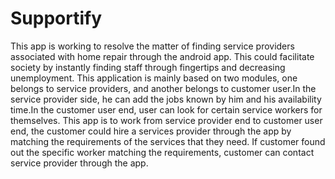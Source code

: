 # Supportify
This app is working to resolve the matter of finding service providers associated with home repair through the android app. This could facilitate society by instantly finding staff through fingertips and decreasing unemployment. This application is mainly based on two modules, one belongs to service providers, and another belongs to customer user.In the service provider side, he can add the jobs known by him and his availability time.In the customer user end, user can look for certain service workers for themselves. This app is to work from service provider end to customer user end, the customer could hire a services provider through the app by matching the requirements of the services that they need. If customer found out the specific worker matching the requirements, customer can contact service provider through the app.
